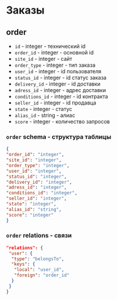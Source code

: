 # Заказы
## order
- `id` - integer - технический id
- `order_id` - integer - основной id
- `site_id` - integer - сайт
- `order_type` - integer - тип заказа
- `user_id` - integer - id пользователя
- `status_id` - integer - id статус заказа
- `delivery_id` - integer - id доставки
- `adress_id` - integer - адрес доставки
- `conditions_id` - integer - id контракта
- `seller_id` - integer - id продавца
- `state` - integer - статус
- `alias_id` - string - алиас
- `score` - integer - количество запросов
### `order` schema - структура таблицы
```json
{
"order_id": "integer",
"site_id": "integer",
"order_type": "integer",
"user_id": "integer",
"status_id": "integer",
"delivery_id": "integer",
"adress_id": "integer",
"conditions_id": "integer",
"seller_id": "integer",
"state": "integer",
"alias_id": "string",
"score": "integer"
}
```
### `order` relations - связи
```json
"relations": {
 "user": {
  "type": "belongsTo",
  "keys": {
   "local": "user_id",
   "foreign": "order_id"
  }
 }
}
```
